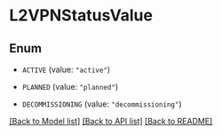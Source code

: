# L2VPNStatusValue

## Enum


* `ACTIVE` (value: `"active"`)

* `PLANNED` (value: `"planned"`)

* `DECOMMISSIONING` (value: `"decommissioning"`)


[[Back to Model list]](../README.md#documentation-for-models) [[Back to API list]](../README.md#documentation-for-api-endpoints) [[Back to README]](../README.md)


